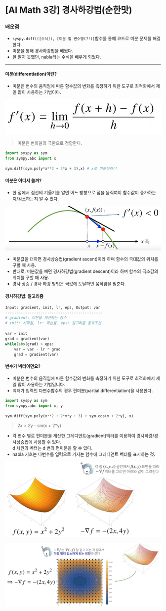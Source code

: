 # [AI Math 3강] 경사하강법(순한맛)
### 배운점
- `syspy.diff(([수식]), [미분 할 변수명(?!)]`함수를 통해 코드로 미분 문제를 해결한다.
- 미분을 통해 경사하강법을 배웠다.
- 잘 알지 못했던, nabla라는 수식을 배우게 되었다.
---
#### 미분(differentiation)이란?
- 미분은 변수의 움직임에 따른 함수값의 변화를 측정하기 위한 도구로 최적화에서 제일 많이 사용하는 기법이다.

![differentiation](./equation/1.JPG)

> 미분은 변화율의 극한으로 정합한다.

```python
import syspy as sym
from sympy.abc import x

sym.diff(sym.poly*x**2 + 2*x + 3),x) # x로 미분하라!!
```
#### 미분은 어디서 쓸까?

- 한 점에서 접선의 기울기를 알면 어느 방향으로 점을 움직여야 함수값이 증가하는지/감소하는지 알 수 있다.

![differentiation_thinking](./equation/2.JPG)

- 미분값을 더하면 경사상승법(gradient ascent)이라 하며 함수의 극대값의 위치를 구할 때 사용.
- 반대로, 미분값을 빼면 경사하강법(gradient descent)이라 하며 함수의 극소값의 위치를 구할 때 사용.
- 경사 상승 / 경사 하강 방법은 극값에 도달하면 움직임을 멈춘다.

#### 경사하강법: 알고리즘
```python
Input: gradient, init, lr, eps, Output: var
--------------------------------------------
# gradient: 미분을 계산하는 함수
# init: 시작점, lr: 학습률, eps: 알고리즘 종료조건

var = init
grad = gradient(var)
while(abs(grad) > eps:
	var = var - lr * grad
    grad = gradient(var)
```
#### 변수가 벡터이면요?
- 미분은 변수의 움직임에 따른 함수값의 변화를 측정하기 위한 도구로 최적화에서 제일 많이 사용하는 기법입니다.
- 벡터가 입력인 다변수함수의 경우 편미분(partial differentiation)을 사용한다.
```python
import syspy as sym
from sympy.abc import x, y

sym.diff(sym.poly(x**2 + 2*x*y + 3) + sym.cos(x + 2*y), x)
```
> 2*x + 2*y - sin(x + 2*y)
- 각 변수 별로 편미분을 계산한 그레디언트(gradient)백터를 이용하여 경사하강/경사상승법에 사용할 수 있다.<br> d 차원의 벡터는 d 번의 편미분을 할 수 있다.
- nabla 기호는 다변수를 입력으로 가지는 함수에 그레디언트 벡터를 표시하는 것.


![gradient_vector_1](./equation/3.JPG)<br>

![gradient_vector_2](./equation/4.JPG)
















